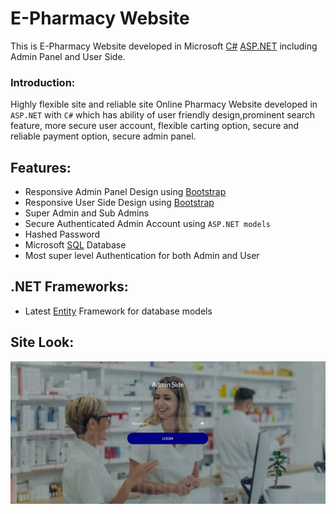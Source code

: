 # E-Pharmacy Website

This is E-Pharmacy Website developed in Microsoft [C#](https://dotnet.microsoft.com/en-us/learn/csharp) [ASP.NET](https://learn.microsoft.com/en-us/dotnet/) including Admin Panel and User Side.

### Introduction:

Highly flexible site and reliable site Online Pharmacy Website developed in `ASP.NET` with `C#` which has ability of user friendly design,prominent search feature, more secure user account, flexible carting option, secure and reliable payment option, secure admin panel.

## Features:

* Responsive Admin Panel Design using [Bootstrap](https://getbootstrap.com/docs/5.2/getting-started/introduction/)
* Responsive User Side Design using [Bootstrap](https://getbootstrap.com/docs/5.2/getting-started/introduction/)
* Super Admin and Sub Admins 
* Secure Authenticated Admin Account using `ASP.NET models` 
* Hashed Password
* Microsoft [SQL](https://www.microsoft.com/en-us/sql-server) Database
* Most super level Authentication for both Admin and User 


## .NET Frameworks:

* Latest [Entity](https://learn.microsoft.com/en-us/ef/core/providers/sql-server/?tabs=dotnet-core-cli) Framework for database models


## Site Look:

![image](screenshots/home.png)